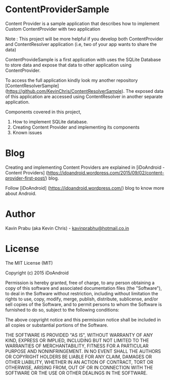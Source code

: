 # ContentProviderSample

Content Provider is a sample application that describes how to implement Custom ContentProvider with two application

Note : This project will be more helpful if you develop both ContentProvider and ContentResolver application (i.e, two of your app wants to share the data) 

ContentProvideSample is a first application with uses the SQLite Database to store data and expose that data to other application using ContentProvider. 

To access the full application kindly look my another repository [ContentResolverSample] (https://github.com/KevinChris/ContentResolverSample). The exposed data of this application are accessed using ContentResolver in another separate application.

Components covered in this project,

1. How to implement SQLite database.
2. Creating Content Provider and implementing its components
3. Known issues

# Blog

Creating and implementing Content Providers are explained in [iDoAndroid - Content Providers] (https://idoandroid.wordpress.com/2015/09/02/content-provider-first-post/) blog.

Follow [iDoAndroid] (https://idoandroid.wordpress.com/) blog to know more about Android.

# Author

Kavin Prabu (aka Kevin Chris) - kavinprabhu@hotmail.co.in

# License

The MIT License (MIT)

Copyright (c) 2015 iDoAndroid

Permission is hereby granted, free of charge, to any person obtaining a copy
of this software and associated documentation files (the "Software"), to deal
in the Software without restriction, including without limitation the rights
to use, copy, modify, merge, publish, distribute, sublicense, and/or sell
copies of the Software, and to permit persons to whom the Software is
furnished to do so, subject to the following conditions:

The above copyright notice and this permission notice shall be included in all
copies or substantial portions of the Software.

THE SOFTWARE IS PROVIDED "AS IS", WITHOUT WARRANTY OF ANY KIND, EXPRESS OR
IMPLIED, INCLUDING BUT NOT LIMITED TO THE WARRANTIES OF MERCHANTABILITY,
FITNESS FOR A PARTICULAR PURPOSE AND NONINFRINGEMENT. IN NO EVENT SHALL THE
AUTHORS OR COPYRIGHT HOLDERS BE LIABLE FOR ANY CLAIM, DAMAGES OR OTHER
LIABILITY, WHETHER IN AN ACTION OF CONTRACT, TORT OR OTHERWISE, ARISING FROM,
OUT OF OR IN CONNECTION WITH THE SOFTWARE OR THE USE OR OTHER DEALINGS IN THE
SOFTWARE.
